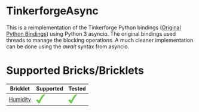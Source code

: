 # TinkerforgeAsync
This is a reimplementation of the Tinkerforge Python bindings ([Original Python Bindings](https://www.tinkerforge.com/en/doc/Software/API_Bindings_Python.html)) using Python 3 asyncio. The original bindings used threads to manage the blocking operations. A much cleaner implementation can be done using the *await* syntax from asyncio. 

# Supported Bricks/Bricklets
|Bricklet|Supported|Tested|
|--|--|--|
|[Humidity](https://www.tinkerforge.com/en/doc/Hardware/Bricklets/Humidity.html)|![supported](/images/light_green_check.png)|![tested](/images/light_green_check.png)

